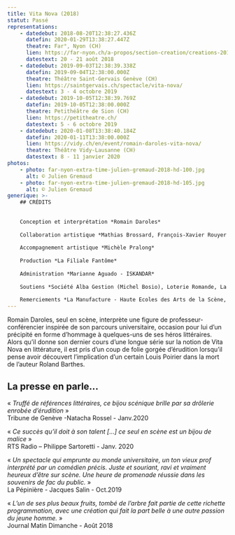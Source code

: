 ```yaml
---
title: Vita Nova (2018)
statut: Passé
representations:
    - datedebut: 2018-08-20T12:38:27.436Z
      datefin: 2020-01-29T13:38:27.447Z
      theatre: Far°, Nyon (CH)
      lien: https://far-nyon.ch/a-propos/section-creation/creations-2018/copie-de-vita-nova.html
      datestext: 20 - 21 août 2018
    - datedebut: 2019-09-03T12:38:39.338Z
      datefin: 2019-09-04T12:38:00.000Z
      theatre: Théâtre Saint-Gervais Genève (CH)
      lien: https://saintgervais.ch/spectacle/vita-nova/
      datestext: 3 - 4 octobre 2019
    - datedebut: 2019-10-05T12:38:39.769Z
      datefin: 2019-10-05T12:38:00.000Z
      theatre: Petithéâtre de Sion (CH)
      lien: https://petitheatre.ch/
      datestext: 5 - 6 octobre 2019
    - datedebut: 2020-01-08T13:38:40.184Z
      datefin: 2020-01-11T13:38:00.000Z
      lien: https://vidy.ch/en/event/romain-daroles-vita-nova/
      theatre: Théâtre Vidy-Lausanne (CH)
      datestext: 8 - 11 janvier 2020
photos:
    - photo: far-nyon-extra-time-julien-gremaud-2018-hd-100.jpg
      alt: © Julien Gremaud
    - photo: far-nyon-extra-time-julien-gremaud-2018-hd-105.jpg
      alt: © Julien Gremaud
generique: >-
    ## C﻿RÉDITS
    
    
    Conception et interprétation *Romain Daroles*
    
    Collaboration artistique *Mathias Brossard, François-Xavier Rouyer et Romain Daroles*
    
    Accompagnement artistique *Michèle Pralong*
    
    Production *La Filiale Fantôme*
    
    Administration *Marianne Aguado - ISKANDAR*
    
    Soutiens *Société Alba Gestion (Michel Bosio), Loterie Romande, La Corodis.* 
    
    Remerciements *La Manufacture - Haute Ecoles des Arts de la Scène, L'Arsenic - Centre d'art scénique contemporain*
---
```


Romain Daroles, seul en scène, interprète une figure de professeur-conférencier inspirée de son parcours universitaire, occasion pour lui d’un précipité en forme d’hommage à quelques-uns de ses héros littéraires. Alors qu’il donne son dernier cours d’une longue série sur la notion de Vita Nova en littérature, il est pris d’un coup de folie gorgée d’érudition lorsqu’il pense avoir découvert l’implication d’un certain Louis Poirier dans la mort de l’auteur Roland Barthes.

## L﻿a presse en parle...

« _Truffé de références littéraires, ce bijou scénique brille par sa drôlerie enrobée d’érudition_ » \
Tribune de Genève -Natacha Rossel - Janv.2020

« _Ce succès qu’il doit à son talent \[…] ce seul en scène est un bijou de malice_ »\
RTS Radio – Philippe Sartoretti - Janv. 2020

« _Un spectacle qui emprunte au monde universitaire, un ton vieux prof interprété par un comédien précis. Juste et souriant, ravi et vraiment heureux d’être sur scène. Une heure de promenade réussie dans les souvenirs de fac du public._ »\
La Pépinière - Jacques Salin - Oct.2019

« _L’un de ses plus beaux fruits, tombé de l’arbre fait partie de cette richette programmation, avec une création qui fait la part belle à une autre passion du jeune homme._ »\
Journal Matin Dimanche - Août 2018
